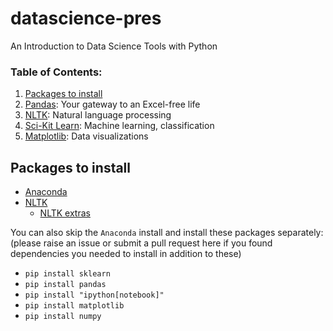 # datascience-pres
An Introduction to Data Science Tools with Python

### Table of Contents:
1. [Packages to install]()
1. [Pandas](): Your gateway to an Excel-free life
1. [NLTK](): Natural language processing
1. [Sci-Kit Learn](): Machine learning, classification
1. [Matplotlib](): Data visualizations

## Packages to install
- [Anaconda]()
- [NLTK]()
  - [NLTK extras]()

You can also skip the `Anaconda` install and install these packages separately:
(please raise an issue or submit a pull request here if you found dependencies you needed to install in addition to these)
- `pip install sklearn`
- `pip install pandas`
- `pip install "ipython[notebook]"`
- `pip install matplotlib`
- `pip install numpy`



